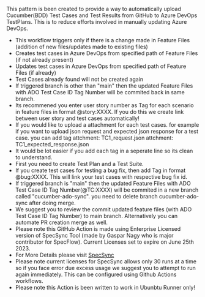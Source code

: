 This pattern is been created to provide a way to automatically upload Cucumber(BDD) Test Cases and Test Results from GitHub to Azure DevOps TestPlans.  This is to reduce efforts involved in manually updating Azure DevOps.

- This workflow triggers only if there is a change made in Feature Files (addition of new files/updates made to existing files)
- Creates test cases in Azure DevOps from specified path of Feature Files (if not already present)
- Updates test cases in Azure DevOps from specified path of Feature Files (if already)
- Test Cases already found will not be created again
- If triggered branch is other than "main" then the updated Feature Files with ADO Test Case ID Tag Number will be commited back in same branch.
- Its recommened you enter user story number as Tag for each scenario in feature files in format @story:XXXX. If you do this we create link between user story and test cases automatically!
- If you would like to upload a attachment for each test cases. for example if you want to upload json request and expected json response for a test case. you can add tag attchment: TC1_request.json attchment: TC1_expected_response.json
- It would be lot easier if you add each tag in a seperate line so its clean to understand.
- First you need to create Test Plan and a Test Suite.
- If you create test cases for testing a bug fix, then add Tag in format @bug:XXXX. This will link your test cases with respective bug fix id.
- If triggered branch is "main" then the updated Feature Files with ADO Test Case ID Tag Number(@TC:XXXX) will be commited in a new branch called "cucumber-ado-sync". you need to delete branch cucumber-ado-sync after doing merge.
- We suggest you to review the commit updated feature files (with ADO Test Case ID Tag Number) to main branch. Alternatively you can automate PR creation merge as well.
- Please note this GitHub Action is made using Enterprise Licensed version of SpecSync Tool (made by Gaspar Nagy who is major contributor for SpecFlow). Current Licenses set to expire on June 25th 2023. 
- For More Details please visit [SpecSync](https://specsolutions.gitbook.io/specsync/)
- Please note current licenses for SpecSync allows only 30 runs at a time so if you face error due excess usage we suggest you to attempt to run again immediately. This can be configured using Github Actions workflows.
- Please note this Action is been written to work in Ubunbtu Runner only!